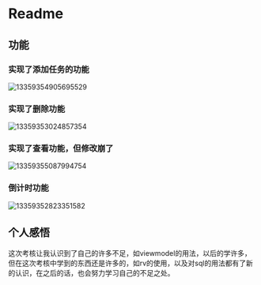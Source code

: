# Readme
## 功能
### 实现了添加任务的功能
![13359354905695529](https://github.com/sanhuzhen/May-Day-assessment/assets/152247441/35a89159-d056-48cd-8533-231a5e2dcc82)
### 实现了删除功能
![13359353024857354](https://github.com/sanhuzhen/May-Day-assessment/assets/152247441/538648b6-896b-46ba-8629-f7c09c421e56)
### 实现了查看功能，但修改崩了
![13359355087994754](https://github.com/sanhuzhen/May-Day-assessment/assets/152247441/105f879b-6b87-4313-b2d4-eb5e381d6aec)
### 倒计时功能
![13359352823351582](https://github.com/sanhuzhen/May-Day-assessment/assets/152247441/f686af3c-4a08-4dee-8eb6-96ce185c7154)
## 个人感悟
  这次考核让我认识到了自己的许多不足，如viewmodel的用法，以后的学许多，但在这次考核中学到的东西还是许多的，如rv的使用，以及对sql的用法都有了新的认识，在之后的话，也会努力学习自己的不足之处。
